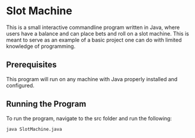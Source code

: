 # Slot Machine

This is a small interactive commandline program written in Java, where users have a balance and can place bets and roll on a slot machine. This is meant to serve as an example of a basic project one can do with limited knowledge of programming.


## Prerequisites

This program will run on any machine with Java properly installed and configured. 


## Running the Program

To run the program, navigate to the src folder and run the following:

```
java SlotMachine.java
```
